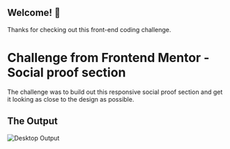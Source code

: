 ## Welcome! 👋

Thanks for checking out this front-end coding challenge.


# Challenge from Frontend Mentor - Social proof section

The challenge was to build out this responsive social proof section and get it looking as close to the design as possible. 

## The Output
![Desktop Output](/output/desktop.png)
